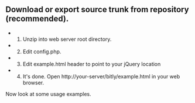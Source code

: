 ## Download or export source trunk from repository (recommended).
- 1. Unzip into web server root directory.
- 2. Edit config.php.
- 3. Edit example.html header to point to your jQuery location
- 4. It's done. Open http://your-server/bitly/example.html in your web browser.

Now look at some usage examples.
